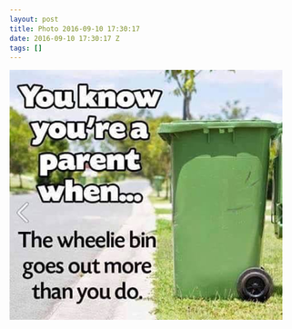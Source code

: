 ```yaml
---
layout: post
title: Photo 2016-09-10 17:30:17
date: 2016-09-10 17:30:17 Z
tags: []
---
```

![](/media/2016/09/150220126732.jpg)
